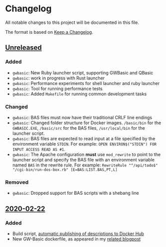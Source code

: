 # Changelog

All notable changes to this project will be documented in this file.

The format is based on [Keep a Changelog](https://keepachangelog.com/en/1.0.0/).

## [Unreleased]

### Added

- `gwbasic`: New Ruby launcher script, supporting GWBasic and QBasic
- `gwbasic`: work in progress with Rust launcher
- `gwbasic`: Performance experiments for shell launcher and ruby launcher
- `gwbasic`: Tool for running performance tests
- `gwbasic`: Added `Makefile` for running common development tasks

### Changed

- `gwbasic`: BAS files must now have their traditional CRLF line endings
- `gwbasic`: Changed folder structure for Docker images. `/basic/bin` for the
  `GWBASIC.EXE`, `/basic/src` for the BAS files, `/usr/local/bin` for the
  launcher script.
- `gwbasic`: BAS files are expected to read input at a file specified by the
  environment variable `STDIN`. For example:
  `OPEN ENVIRON$("STDIN") FOR INPUT ACCESS READ AS #1`.
- `gwbasic`: The Apache configuration **must** use `mod_rewrite` to point to the
  launcher script and specify the BAS file with an environment variable named
  `BAS` in the rewrite rule. For example:
  `RewriteRule "^/api/todo$" "/cgi-bin/run-dos-box.rb" [E=BAS:LIST.BAS,PT,L]`

### Removed

- `gwbasic`: Dropped support for BAS scripts with a shebang line

## [2020-02-22]

### Added

- Build script,
  [automatic publishing of descriptions to Docker Hub](https://ngeor.com/2019/12/26/docker-hub-automation.html)
- New GW-Basic dockerfile, as appeared in my
  [related blogpost](https://ngeor.com/2020/02/22/gwbasic-in-docker.html)

[unreleased]: https://github.com/ngeor/dockerfiles/compare/2020-02-22...HEAD
[2020-02-22]: https://github.com/ngeor/dockerfiles/releases/tag/2020-02-22
